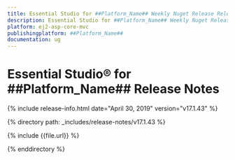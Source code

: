 ```yaml
---
title: Essential Studio for ##Platform_Name## Weekly Nuget Release Release Notes  
description: Essential Studio for ##Platform_Name## Weekly Nuget Release Release Notes  
platform: ej2-asp-core-mvc
publishingplatform: ##Platform_Name##
documentation: ug
---
```


# Essential Studio&reg; for  ##Platform_Name##  Release Notes  

{% include release-info.html date="April 30, 2019"   version="v17.1.43"  %} 

{% directory path: _includes/release-notes/v17.1.43 %}

{% include {{file.url}} %}

{% enddirectory %}

